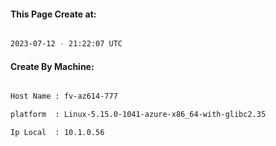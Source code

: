 
   
#### This Page Create at:

```bash

2023-07-12 - 21:22:07 UTC

```

#### Create By Machine:

```bash

Host Name : fv-az614-777

platform  : Linux-5.15.0-1041-azure-x86_64-with-glibc2.35

Ip Local  : 10.1.0.56

```

